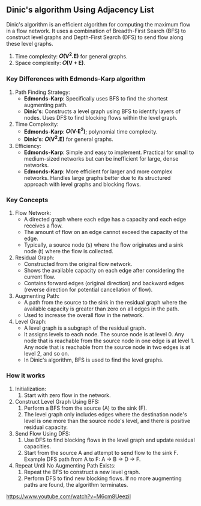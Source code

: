 ## Dinic's algorithm Using Adjacency List
Dinic's algorithm is an efficient algorithm for computing the maximum flow in a flow network. It uses a combination of Breadth-First Search (BFS) to construct level graphs and Depth-First Search (DFS) to send flow along these level graphs.</br>

1. Time complexity: <b>𝑂(V<sup>2</sup>.E)</b> for general graphs.
2. Space complexity: <b>𝑂(V + E)</b>.</br>


### Key Differences with Edmonds-Karp algorithm
1. Path Finding Strategy:
   - <b>Edmonds-Karp</b>: Specifically uses BFS to find the shortest augmenting path.
   - <b>Dinic's</b>: Constructs a level graph using BFS to identify layers of nodes. Uses DFS to find blocking flows within the level graph.
2. Time Complexity:
   - <b>Edmonds-Karp</b>: <b>𝑂(V⋅E<sup>2</sup>)</b>; polynomial time complexity.
   - <b>Dinic's</b>: <b>𝑂(V<sup>2</sup>.E)</b> for general graphs.
3. Efficiency:
   - <b>Edmonds-Karp</b>: Simple and easy to implement. Practical for small to medium-sized networks but can be inefficient for large, dense networks.
   - <b>Edmonds-Karp</b>: More efficient for larger and more complex networks. Handles large graphs better due to its structured approach with level graphs and blocking flows.

### Key Concepts
1. Flow Network:
   - A directed graph where each edge has a capacity and each edge receives a flow.
   - The amount of flow on an edge cannot exceed the capacity of the edge.
   - Typically, a source node (s) where the flow originates and a sink node (t) where the flow is collected.
2. Residual Graph:
   - Constructed from the original flow network.
   - Shows the available capacity on each edge after considering the current flow.
   - Contains forward edges (original direction) and backward edges (reverse direction for potential cancellation of flow).
3. Augmenting Path:
   - A path from the source to the sink in the residual graph where the available capacity is greater than zero on all edges in the path.
   - Used to increase the overall flow in the network.
4. Level Graph:
   - A level graph is a subgraph of the residual graph.
   - It assigns levels to each node. The source node is at level 0. Any node that is reachable from the source node in one edge is at level 1. Any node that is reachable from the source node in two edges is at level 2, and so on.
   - In Dinic's algorithm, BFS is used to find the level graphs.

### How it works
1. Initialization:
   1. Start with zero flow in the network.
2. Construct Level Graph Using BFS:
   1. Perform a BFS from the source (A) to the sink (F).
   1. The level graph only includes edges where the destination node's level is one more than the source node's level, and there is positive residual capacity.
3. Send Flow Using DFS:
   1. Use DFS to find blocking flows in the level graph and update residual capacities.
   1. Start from the source A and attempt to send flow to the sink F. Example DFS path from A to F: A -> B -> D -> F.
4. Repeat Until No Augmenting Path Exists:
   1. Repeat the BFS to construct a new level graph.
   1. Perform DFS to find new blocking flows.
If no more augmenting paths are found, the algorithm terminates.

https://www.youtube.com/watch?v=M6cm8UeeziI